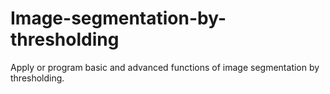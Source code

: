 # Image-segmentation-by-thresholding
Apply or program basic and advanced functions of image segmentation by thresholding.
